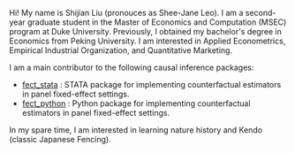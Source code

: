Hi! My name is Shijian Liu (pronouces as Shee-Jane Leo). I am a second-year graduate student in the Master of Economics and Computation (MSEC) program at Duke University. Previously, I obtained my bachelor's degree in Economics from Peking University. I am interested in Applied Econometrics, Empirical Industrial Organization, and Quantitative Marketing.

I am a main contributor to the following causal inference packages:
* [fect_stata](https://github.com/xuyiqing/fect_stata) : STATA package for implementing counterfactual estimators in panel fixed-effect settings.
* [fect_python](https://github.com/xuyiqing/fect_python) : Python package for implementing counterfactual estimators in panel fixed-effect settings.

In my spare time, I am interested in learning nature history and Kendo (classic Japanese Fencing).
